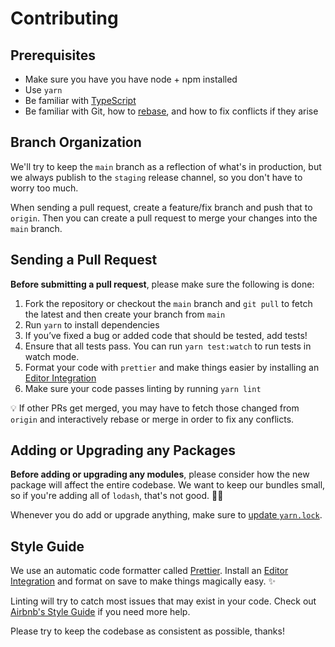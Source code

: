 # Contributing

## Prerequisites

- Make sure you have you have node + npm installed
- Use `yarn`
- Be familiar with [TypeScript](https://www.typescriptlang.org/)
- Be familiar with Git, how to [rebase](https://www.atlassian.com/git/tutorials/rewriting-history/git-rebase), and how
  to fix conflicts if they arise

## Branch Organization

We'll try to keep the `main` branch as a reflection of what's in production, but we always publish to the `staging`
release channel, so you don't have to worry too much.

When sending a pull request, create a feature/fix branch and push that to `origin`. Then you can create a pull request
to merge your changes into the `main` branch.

## Sending a Pull Request

**Before submitting a pull request**, please make sure the following is done:

1. Fork the repository or checkout the `main` branch and `git pull` to fetch the latest and then create your branch from
   `main`
2. Run `yarn` to install dependencies
3. If you’ve fixed a bug or added code that should be tested, add tests!
4. Ensure that all tests pass. You can run `yarn test:watch` to run tests in watch mode.
5. Format your code with `prettier` and make things easier by installing an [Editor
   Integration](https://prettier.io/docs/en/editors.html)
6. Make sure your code passes linting by running `yarn lint`

💡 If other PRs get merged, you may have to fetch those changed from `origin` and interactively rebase or merge in order
to fix any conflicts.

## Adding or Upgrading any Packages

**Before adding or upgrading any modules**, please consider how the new package will affect the entire codebase. We want
to keep our bundles small, so if you're adding all of `lodash`, that's not good. 🙅‍♂️

Whenever you do add or upgrade anything, make sure to [update
`yarn.lock`](https://yarnpkg.com/lang/en/docs/yarn-lock/#toc-managed-by-yarn).

## Style Guide

We use an automatic code formatter called [Prettier](https://prettier.io/). Install an [Editor
Integration](https://prettier.io/docs/en/editors.html) and format on save to make things magically easy. ✨

Linting will try to catch most issues that may exist in your code. Check out [Airbnb's Style
Guide](https://github.com/airbnb/javascript) if you need more help.

Please try to keep the codebase as consistent as possible, thanks!
